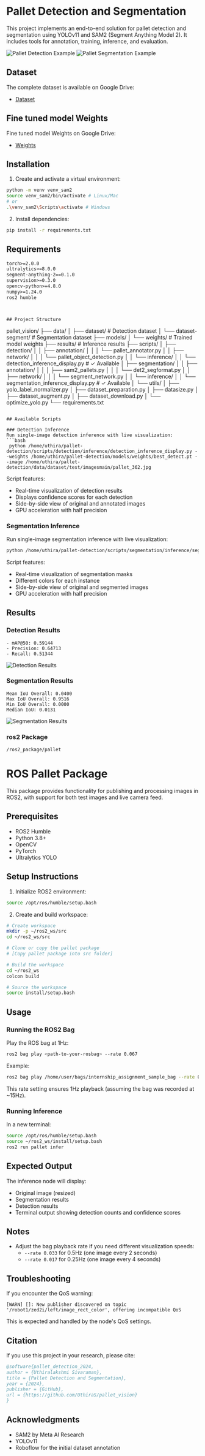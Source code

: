 # Pallet Detection and Segmentation
This project implements an end-to-end solution for pallet detection and segmentation using YOLOv11 and SAM2 (Segment Anything Model 2). It includes tools for annotation, training, inference, and evaluation.

![Pallet Detection Example](results/aug_pallet_287.jpg)
![Pallet Segmentation Example](results/vis_pallet_337.png)

## Dataset
The complete dataset is available on Google Drive:
- [Dataset](https://drive.google.com/drive/u/1/folders/1OIxiRhRfp1iDgKj_7L7DgIXOJ6OHqHTa)

## Fine tuned model Weights
Fine tuned model Weights on Google Drive:
- [Weights](https://drive.google.com/drive/u/1/folders/1L9P7ImR7rIuDuT4IzY570NkvcNi-QZVT)




## Installation
1. Create and activate a virtual environment:
```bash
python -m venv venv_sam2
source venv_sam2/bin/activate # Linux/Mac
# or
.\venv_sam2\Scripts\activate # Windows
```

2. Install dependencies:
```bash
pip install -r requirements.txt
```
## Requirements
```txt
torch>=2.0.0
ultralytics>=8.0.0
segment-anything-2==0.1.0
supervision>=0.3.0
opencv-python>=4.8.0
numpy>=1.24.0
ros2 humble
```


```


## Project Structure
```
pallet_vision/
├── data/
│   ├── dataset/             # Detection dataset
│   └── dataset-segment/     # Segmentation dataset
├── models/
│   └── weights/             # Trained model weights
├── results/                 # Inference results
├── scripts/
│   ├── detection/
│   │   ├── annotation/
│   │   │   └── pallet_annotator.py
│   │   ├── network/
│   │   │   └── pallet_object_detection.py
│   │   └── inference/
│   │       └── detection_inference_display.py      # ✓ Available
│   ├── segmentation/
│   │   ├── annotation/
│   │   │   ├── sam2_pallets.py
│   │   │   └── det2_segformat.py
│   │   ├── network/
│   │   │   └── segment_network.py
│   │   └── inference/
│   │       └── segmentation_inference_display.py   # ✓ Available
│   └── utils/
│       ├── yolo_label_normalizer.py
│       ├── dataset_preparation.py
│       ├── datasize.py
│       ├── dataset_augment.py
│       ├── dataset_download.py
│       └── optimize_yolo.py
└── requirements.txt
```

## Available Scripts

### Detection Inference
Run single-image detection inference with live visualization:
```bash
 python /home/uthira/pallet-detection/scripts/detection/inference/detection_inference_display.py --weights /home/uthira/pallet-detection/models/weights/best_detect.pt --image /home/uthira/pallet-detection/data/dataset/test/imagesmain/pallet_362.jpg

```

Script features:
- Real-time visualization of detection results
- Displays confidence scores for each detection
- Side-by-side view of original and annotated images
- GPU acceleration with half precision

### Segmentation Inference
Run single-image segmentation inference with live visualization:
```bash
python /home/uthira/pallet-detection/scripts/segmentation/inference/segmentation_inference_display.py --weights /home/uthira/pallet-detection/models/weights/best_segment.pt --image /home/uthira/pallet-detection/data/dataset/test/imagesmain/pallet_362.jpg

```

Script features:
- Real-time visualization of segmentation masks
- Different colors for each instance
- Side-by-side view of original and segmented images
- GPU acceleration with half precision

## Results

### Detection Results
```
- mAP@50: 0.59144
- Precision: 0.64713
- Recall: 0.51344
```
![Detection Results](results/aug_pallet_105.jpg)

### Segmentation Results
```
Mean IoU Overall: 0.0400
Max IoU Overall: 0.9516
Min IoU Overall: 0.0000
Median IoU: 0.0131
```
![Segmentation Results](results/vis_pallet_381.png)


### ros2 Package
```
/ros2_package/pallet
```

# ROS Pallet Package

This package provides functionality for publishing and processing images in ROS2, with support for both test images and live camera feed.

## Prerequisites

- ROS2 Humble
- Python 3.8+
- OpenCV
- PyTorch
- Ultralytics YOLO

## Setup Instructions

1. Initialize ROS2 environment:
```bash
source /opt/ros/humble/setup.bash
```

2. Create and build workspace:
```bash
# Create workspace
mkdir -p ~/ros2_ws/src
cd ~/ros2_ws/src

# Clone or copy the pallet package
# [Copy pallet package into src folder]

# Build the workspace
cd ~/ros2_ws
colcon build

# Source the workspace
source install/setup.bash
```

## Usage

### Running the ROS2 Bag

Play the ROS bag at 1Hz:
```bash
ros2 bag play <path-to-your-rosbag> --rate 0.067
```
Example:
```bash
ros2 bag play /home/user/bags/internship_assignment_sample_bag --rate 0.067
```
This rate setting ensures 1Hz playback (assuming the bag was recorded at ~15Hz).

### Running Inference

In a new terminal:
```bash
source /opt/ros/humble/setup.bash
source ~/ros2_ws/install/setup.bash
ros2 run pallet infer
```

## Expected Output

The inference node will display:
- Original image (resized)
- Segmentation results
- Detection results
- Terminal output showing detection counts and confidence scores

## Notes

- Adjust the bag playback rate if you need different visualization speeds:
  - `--rate 0.033` for 0.5Hz (one image every 2 seconds)
  - `--rate 0.017` for 0.25Hz (one image every 4 seconds)

## Troubleshooting

If you encounter the QoS warning:
```
[WARN] []: New publisher discovered on topic '/robot1/zed2i/left/image_rect_color', offering incompatible QoS
```
This is expected and handled by the node's QoS settings.



## Citation
If you use this project in your research, please cite:
```bibtex
@software{pallet_detection_2024,
author = {Uthiralakshmi Sivaraman},
title = {Pallet Detection and Segmentation},
year = {2024},
publisher = {GitHub},
url = {https://github.com/UthiraS/pallet_vision}
}
```

## Acknowledgments
- SAM2 by Meta AI Research 
- YOLOv11
- Roboflow for the initial dataset annotation
